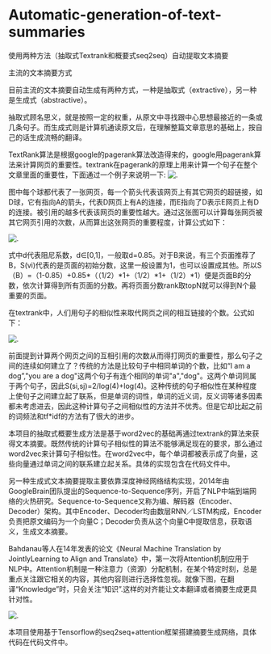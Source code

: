 # Automatic-generation-of-text-summaries
使用两种方法（抽取式Textrank和概要式seq2seq）自动提取文本摘要

主流的文本摘要方式

目前主流的文本摘要自动生成有两种方式，一种是抽取式（extractive），另一种是生成式（abstractive）。

抽取式顾名思义，就是按照一定的权重，从原文中寻找跟中心思想最接近的一条或几条句子。而生成式则是计算机通读原文后，在理解整篇文章意思的基础上，按自己的话生成流畅的翻译。

TextRank算法是根据google的pagerank算法改造得来的，google用pagerank算法来计算网页的重要性。textrank在pagerank的原理上用来计算一个句子在整个文章里面的重要性，下面通过一个例子来说明一下:
![.](https://github.com/ztz818/Automatic-generation-of-text-summaries/blob/master/pictures/6.png)

图中每个球都代表了一张网页，每一个箭头代表该网页上有其它网页的超链接，如D球，它有指向A的箭头，代表D网页上有A的连接，而E指向了D表示E网页上有D的连接。被引用的越多代表该网页的重要性越大。通过这张图可以计算每张网页被其它网页引用的次数，从而算出这张网页的重要程度，计算公式如下：

![.](https://github.com/ztz818/Automatic-generation-of-text-summaries/blob/master/pictures/7.png)


式中d代表阻尼系数，d∈[0,1]，一般取d=0.85。对于B来说，有三个页面推荐了B，S(vi)代表的是页面的初始分数，这里一般设置为1，也可以设置成其他。所以S（B）=（1-0.85）+0.85*（（1/2）*1+（1/2）*1+（1/2）*1）便是页面B的分数，依次计算得到所有页面的分数。再将页面分数rank取topN就可以得到N个最重要的页面。

在textrank中，人们用句子的相似性来取代网页之间的相互链接的个数。公式如下：

![.](https://github.com/ztz818/Automatic-generation-of-text-summaries/blob/master/pictures/5.jpg)


前面提到计算两个网页之间的互相引用的次数从而得打网页的重要性，那么句子之间的连续如何建立了？传统的方法是比较句子中相同单词的个数，比如“I am a dog”,"you are a dog"这两个句子有连个相同的单词"a","dog"。这两个单词同属于两个句子，因此S(si,sj)=2/log(4)+log(4)。这种传统的句子相似性在某种程度上使句子之间建立起了联系，但是单词的词性，单词的近义词，反义词等诸多因素都未考虑进去，因此这种计算句子之间相似性的方法并不优秀。但是它却比起之前的词频法和tf*idf的方法有了很大的进步。


本项目的抽取式概要生成方法是基于word2vec的基础再通过textrank的算法来获得文本摘要。既然传统的计算句子相似性的算法不能够满足现在的要求，那么通过word2vec来计算句子相似性。在word2vec中，每个单词都被表示成了向量，这些向量通过单词之间的联系建立起关系。具体的实现包含在代码文件中。

另一种生成式文本摘要提取主要依靠深度神经网络结构实现，2014年由GoogleBrain团队提出的Sequence-to-Sequence序列，开启了NLP中端到端网络的火热研究。Sequence-to-Sequence又称为编、解码器（Encoder、Decoder）架构。其中Encoder、Decoder均由数层RNN／LSTM构成，Encoder负责把原文编码为一个向量C；Decoder负责从这个向量C中提取信息，获取语义，生成文本摘要。

Bahdanau等人在14年发表的论文《Neural Machine Translation by JointlyLearning to Align and Translate》中，第一次将Attention机制应用于NLP中。Attention机制是一种注意力（资源）分配机制，在某个特定时刻，总是重点关注跟它相关的内容，其他内容则进行选择性忽视。就像下图，在翻译“Knowledge”时，只会关注“知识”.这样的对齐能让文本翻译或者摘要生成更具针对性。

![.](https://github.com/ztz818/Automatic-generation-of-text-summaries/blob/master/pictures/3.jpg)

本项目使用基于Tensorflow的seq2seq+attention框架搭建摘要生成网络，具体代码在代码文件中。
